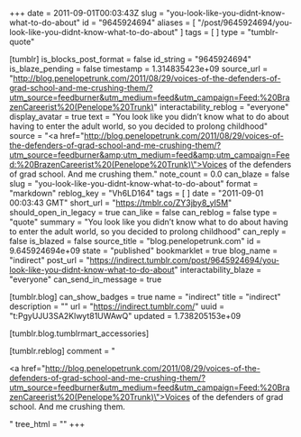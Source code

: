 +++
date = 2011-09-01T00:03:43Z
slug = "you-look-like-you-didnt-know-what-to-do-about"
id = "9645924694"
aliases = [ "/post/9645924694/you-look-like-you-didnt-know-what-to-do-about" ]
tags = [ ]
type = "tumblr-quote"

[tumblr]
is_blocks_post_format = false
id_string = "9645924694"
is_blaze_pending = false
timestamp = 1.314835423e+09
source_url = "http://blog.penelopetrunk.com/2011/08/29/voices-of-the-defenders-of-grad-school-and-me-crushing-them/?utm_source=feedburner&utm_medium=feed&utm_campaign=Feed:%20BrazenCareerist%20(Penelope%20Trunk)"
interactability_reblog = "everyone"
display_avatar = true
text = "You look like you didn’t know what to do about having to enter the adult world, so you decided to prolong childhood"
source = "<a href=\"http://blog.penelopetrunk.com/2011/08/29/voices-of-the-defenders-of-grad-school-and-me-crushing-them/?utm_source=feedburner&amp;utm_medium=feed&amp;utm_campaign=Feed:%20BrazenCareerist%20(Penelope%20Trunk)\">Voices of the defenders of grad school. And me crushing them.</a>"
note_count = 0.0
can_blaze = false
slug = "you-look-like-you-didnt-know-what-to-do-about"
format = "markdown"
reblog_key = "Vh6LD164"
tags = [ ]
date = "2011-09-01 00:03:43 GMT"
short_url = "https://tmblr.co/ZY3jby8_yI5M"
should_open_in_legacy = true
can_like = false
can_reblog = false
type = "quote"
summary = "You look like you didn’t know what to do about having to enter the adult world, so you decided to prolong childhood"
can_reply = false
is_blazed = false
source_title = "blog.penelopetrunk.com"
id = 9.645924694e+09
state = "published"
bookmarklet = true
blog_name = "indirect"
post_url = "https://indirect.tumblr.com/post/9645924694/you-look-like-you-didnt-know-what-to-do-about"
interactability_blaze = "everyone"
can_send_in_message = true

[tumblr.blog]
can_show_badges = true
name = "indirect"
title = "indirect"
description = ""
url = "https://indirect.tumblr.com/"
uuid = "t:PgyUJU3SA2Klwyt81UWAwQ"
updated = 1.738205153e+09

[tumblr.blog.tumblrmart_accessories]

[tumblr.reblog]
comment = "<p><a href=\"http://blog.penelopetrunk.com/2011/08/29/voices-of-the-defenders-of-grad-school-and-me-crushing-them/?utm_source=feedburner&utm_medium=feed&utm_campaign=Feed:%20BrazenCareerist%20(Penelope%20Trunk)\">Voices of the defenders of grad school. And me crushing them.</a></p>"
tree_html = ""
+++
